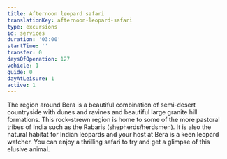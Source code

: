 ```yaml
---
title: Afternoon leopard safari
translationKey: afternoon-leopard-safari
type: excursions
id: services
duration: '03:00'
startTime: ''
transfer: 0
daysOfOperation: 127
vehicle: 1
guide: 0
dayAtLeisure: 1
active: 1
---
```

The region around Bera is a beautiful combination of semi-desert countryside with dunes and ravines and beautiful large granite hill formations. This rock-strewn region is home to some of the more pastoral tribes of India such as the Rabaris (shepherds/herdsmen). It is also the natural habitat for Indian leopards and your host at Bera is a keen leopard watcher. You can enjoy a thrilling safari to try and get a glimpse of this elusive animal.